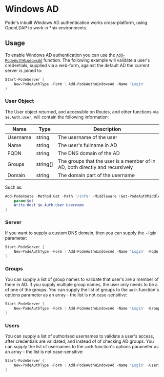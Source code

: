 # Windows AD

Pode's inbuilt Windows AD authentication works cross-platform, using OpenLDAP to work in *nix environments.

## Usage

To enable Windows AD authentication you can use the [`Add-PodeAuthWindowsAd`](../../../../Functions/Authentication/Add-PodeAuthWindowsAd) function. The following example will validate a user's credentials, supplied via a web-form, against the default AD the current server is joined to:

```powershell
Start-PodeServer {
    New-PodeAuthType -Form | Add-PodeAuthWindowsAd -Name 'Login'
}
```

### User Object

The User object returned, and accessible on Routes, and other functions via `$e.Auth.User`, will contain the following information:

| Name | Type | Description |
| ---- | ---- | ----------- |
| Username | string | The username of the user |
| Name | string | The user's fullname in AD |
| FQDN | string | The DNS domain of the AD |
| Groups | string[] | The groups that the user is a member of in AD, both directly and recursively |
| Domain | string | The domain part of the username |

Such as:

```powershell
Add-PodeRoute -Method Get -Path '/info' -Middleware (Get-PodeAuthMiddleware -Name 'Login') -ScriptBlock {
    param($e)
    Write-Host $e.Auth.User.Username
}
```

### Server

If you want to supply a custom DNS domain, then you can supply the `-Fqdn` parameter:

```powershell
Start-PodeServer {
    New-PodeAuthType -Form | Add-PodeAuthWindowsAd -Name 'Login' -Fqdn 'test.example.com'
}
```

### Groups

You can supply a list of group names to validate that user's are a member of them in AD. If you supply multiple group names, the user only needs to be a of one of the groups. You can supply the list of groups to the `auth` function's options parameter as an array - the list is not case-sensitive:

```powershell
Start-PodeServer {
    New-PodeAuthType -Form | Add-PodeAuthWindowsAd -Name 'Login' -Groups @('admins', 'devops')
}
```

### Users

You can supply a list of authorised usernames to validate a user's access, after credentials are validated, and instead of of checking AD groups. You can supply the list of usernames to the `auth` function's options parameter as an array - the list is not case-sensitive:

```powershell
Start-PodeServer {
    New-PodeAuthType -Form | Add-PodeAuthWindowsAd -Name 'Login' -Users @('jsnow', 'rsanchez')
}
```
